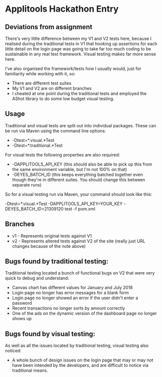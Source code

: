 # Applitools Hackathon Entry

## Deviations from assignment

There's very little difference between my V1 and V2 tests here, because I realised during the traditional tests in V1
 that hooking up assertions for each little detail on the login page was going to take far too much coding to be
 sustainable in any real test framework.  Visual testing makes far more sense here.

I've also organised the framework/tests how I usually would, just for familiarity while working with it, so:

* There are different test suites
* My V1 and V2 are on different branches
* I cheated at one point during the traditional tests and employed the AShot library to do some low budget visual testing.

## Usage

Traditional and visual tests are split out into individual packages.  These can be run via Maven using the command line
options:

* -Dtest=*.visual.*Test
* -Dtest=*.traditional.*Test

For visual tests the following properties are also required:
* -DAPPLITOOLS_API_KEY (this should also be able to pick up this from the same environment variable, but I'm not 100% on that)
* -DEYES_BATCH_ID (this keeps everything batched together even though they're in different suites.  You should change
this between separate runs)

So for a visual testing run via Maven, your command should look like this:

-Dtest=*.visual.*Test -DAPPLITOOLS_API_KEY=YOUR_KEY -DEYES_BATCH_ID=21309120 test -f pom.xml

## Branches

* v1 - Represents original tests against V1
* v2 - Represents altered tests against V2 of the site (really just URL changes because of the note above)

## Bugs found by traditional testing:

Traditional testing located a bunch of functional bugs on V2 that were very quick to debug and understand:

* Canvas chart has different values for January and July 2018
* Login page no longer has error messages for a blank form
* Login page no longer showed an error if the user didn't enter a password
* Recent transactions no longer sorts by amount correctly
* One of the ads on the dynamic version of the dashboard page no longer shows up

## Bugs found by visual testing:

As well as all the issues located by traditional testing, visual testing also noticed:

* A whole bunch of design issues on the login page that may or may not have been intended by the developers, and are difficult to notice
via traditional means.